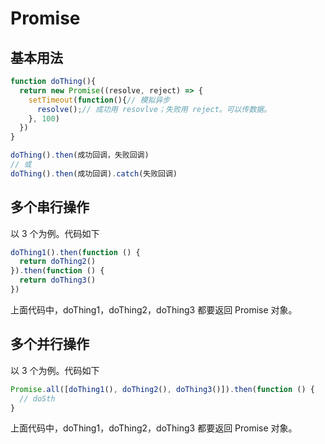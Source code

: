# Promise
## 基本用法
```js
function doThing(){
  return new Promise((resolve, reject) => {
    setTimeout(function(){// 模拟异步
      resolve();// 成功用 resovlve；失败用 reject。可以传数据。
    }, 100)
  })
}

doThing().then(成功回调，失败回调)
// 或
doThing().then(成功回调).catch(失败回调)
```

## 多个串行操作
以 3 个为例。代码如下

```js
doThing1().then(function () {
  return doThing2()
}).then(function () {
  return doThing3()
})
```

上面代码中，doThing1，doThing2，doThing3 都要返回 Promise 对象。

## 多个并行操作
以 3 个为例。代码如下

```js
Promise.all([doThing1(), doThing2(), doThing3()]).then(function () {
  // doSth
}
```

上面代码中，doThing1，doThing2，doThing3 都要返回 Promise 对象。